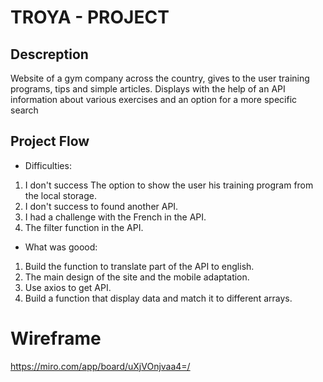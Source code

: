 # TROYA - PROJECT
## Descreption
Website of a gym company across the country, gives to the user training programs, tips and simple articles. Displays with the help of an API information about various exercises and an option for a more specific search
## Project Flow
* Difficulties:
1. I don't success The option to show the user his training program from the local storage.
2. I don't success to found another API.
3. I had a challenge with the French in the API.
4. The filter function in the API.
* What was goood:
1. Build the function to translate part of the API to english.
2. The main design of the site and the mobile adaptation.
3. Use axios to get API.
4. Build a function that display data and match it to different arrays.

# Wireframe
 https://miro.com/app/board/uXjVOnjvaa4=/

